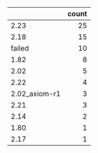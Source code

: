 |               |   count |
|:--------------|--------:|
| 2.23          |      25 |
| 2.18          |      15 |
| failed        |      10 |
| 1.82          |       8 |
| 2.02          |       5 |
| 2.22          |       4 |
| 2.02_axiom-r1 |       3 |
| 2.21          |       3 |
| 2.14          |       2 |
| 1.80          |       1 |
| 2.17          |       1 |